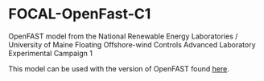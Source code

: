 # FOCAL-OpenFast-C1
OpenFAST model from the National Renewable Energy Laboratories / University of Maine Floating Offshore-wind Controls Advanced Laboratory Experimental Campaign 1

This model can be used with the version of OpenFAST found [here](https://drive.google.com/drive/folders/1ugc1zP-cKPc1cxxnc2gfN21y9Ye9k2wb?usp=sharing).
